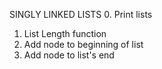 SINGLY LINKED LISTS
0. Print lists
1. List Length function
2. Add node to beginning of list
3. Add node to list's end
